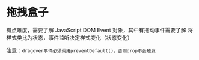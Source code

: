 # 拖拽盒子

有点难度，需要了解 JavaScript DOM Event 对象，其中有拖动事件需要了解
将样式类比为状态，事件监听决定样式变化（状态变化）

注意：`dragover事件必须调用preventDefault()，否则drop不会触发`
